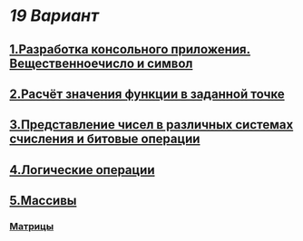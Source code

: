 # *19 Вариант*

## [1.Разработка консольного приложения. Вещественноечисло и символ](https://github.com/sskrolkina/ITMO_Programming_1_sem/blob/main/Task_1.c)

## [2.Расчёт значения функции в заданной точке](https://github.com/sskrolkina/ITMO_Programming_1_sem/blob/main/Task_2.c)

## [3.Представление чисел в различных системах счисления и битовые операции](https://github.com/sskrolkina/ITMO_Programming_1_sem/blob/main/Task_3.c)

## [4.Логические операции](https://github.com/sskrolkina/ITMO_Programming_1_sem/blob/main/Task_4.c)

## [5.Массивы](https://github.com/sskrolkina/ITMO_Programming_1_sem/blob/main/Task_5/1.c)
### [Матрицы](https://github.com/sskrolkina/ITMO_Programming_1_sem/blob/main/Task_5/2.c)
